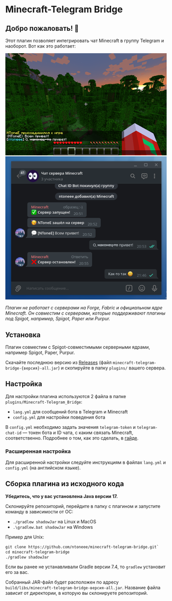 # Minecraft-Telegram Bridge

## Добро пожаловать! 👋
Этот плагин позволяет интегрировать чат Minecraft в группу Telegram и наоборот. Вот как это работает:

![Пример (игра)](guide/assets/minecraft_hello_world.png)
![Пример (Telegram)](guide/assets/telegram_hello_world.png)

_Плагин не работает с серверами на Forge, Fabric и официальном ядре Minecraft. Он совместим с серверами, которые поддерживают плагины под Spigot, например, Spigot, Paper или Purpur._

## Установка
Плагин совместим с Spigot-совместимыми серверными ядрами, например Spigot, Paper, Purpur.

Скачайте последнюю версию из [Releases](https://github.com/ntoneee/minecraft-telegram-bridge/releases) (файл `minecraft-telegram-bridge-{версия}-all.jar`) и скопируйте в папку `plugins/` вашего сервера. 

## Настройка
Для настройки плагина используются 2 файла в папке `plugins/Minecraft-Telegram_Bridge`:
- `lang.yml` для сообщений бота в Telegram и Minecraft
- `config.yml` для настройки поведения бота

В `config.yml` необходимо задать значения `telegram-token` и `telegram-chat-id` — токен бота и ID чата, с каким связать Minecraft, соответственно.
Подробнее о том, как это сделать, в [гайде](guide/basic_setup.md).

### Расширенная настройка
Для расширенной настройки следуйте инструкциям в файлах `lang.yml` и `config.yml` (на английском языке).

## Сборка плагина из исходного кода
**Убедитесь, что у вас установлена Java версии 17.**

Склонируйте репозиторий, перейдите в папку с плагином и запустите команду в зависимости от ОС:

- `./gradlew shadowJar` на Linux и MacOS
- `.\gradlew.bat shadowJar` на Windows

Пример для Unix:
```shell
git clone https://github.com/ntoneee/minecraft-telegram-bridge.git`
cd minecraft-telegram-bridge
./gradlew shadowJar
```

Если вы ранее не устанавливали Gradle версии 7.4, то `gradlew` установит его за вас. 

Собранный JAR-файл будет расположен по адресу `build/libs/minecraft-telegram-bridge-версия-all.jar`. Название файла зависит от директории, в которую вы склонируете репозиторий.
